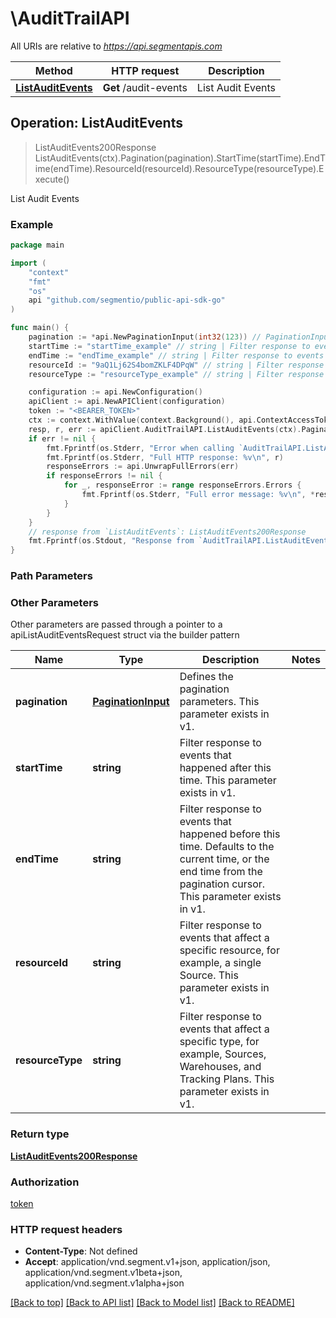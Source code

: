 # \AuditTrailAPI

All URIs are relative to *https://api.segmentapis.com*

Method | HTTP request | Description
------------- | ------------- | -------------
[**ListAuditEvents**](AuditTrailAPI.md#ListAuditEvents) | **Get** /audit-events | List Audit Events



## Operation: ListAuditEvents

> ListAuditEvents200Response ListAuditEvents(ctx).Pagination(pagination).StartTime(startTime).EndTime(endTime).ResourceId(resourceId).ResourceType(resourceType).Execute()

List Audit Events



### Example

```go
package main

import (
    "context"
    "fmt"
    "os"
    api "github.com/segmentio/public-api-sdk-go"
)

func main() {
    pagination := *api.NewPaginationInput(int32(123)) // PaginationInput | Defines the pagination parameters.  This parameter exists in v1.
    startTime := "startTime_example" // string | Filter response to events that happened after this time.  This parameter exists in v1. (optional)
    endTime := "endTime_example" // string | Filter response to events that happened before this time. Defaults to the current time, or the end time from the pagination cursor.  This parameter exists in v1. (optional)
    resourceId := "9aQ1Lj62S4bomZKLF4DPqW" // string | Filter response to events that affect a specific resource, for example, a single Source.  This parameter exists in v1. (optional)
    resourceType := "resourceType_example" // string | Filter response to events that affect a specific type, for example, Sources, Warehouses, and Tracking Plans.  This parameter exists in v1. (optional)

    configuration := api.NewConfiguration()
    apiClient := api.NewAPIClient(configuration)
    token := "<BEARER_TOKEN>"
    ctx := context.WithValue(context.Background(), api.ContextAccessToken, token)
    resp, r, err := apiClient.AuditTrailAPI.ListAuditEvents(ctx).Pagination(pagination).StartTime(startTime).EndTime(endTime).ResourceId(resourceId).ResourceType(resourceType).Execute()
    if err != nil {
        fmt.Fprintf(os.Stderr, "Error when calling `AuditTrailAPI.ListAuditEvents``: %v\n", err)
        fmt.Fprintf(os.Stderr, "Full HTTP response: %v\n", r)
        responseErrors := api.UnwrapFullErrors(err)
        if responseErrors != nil {
            for _, responseError := range responseErrors.Errors {
                fmt.Fprintf(os.Stderr, "Full error message: %v\n", *responseError.Message)
            }
        }
    }
    // response from `ListAuditEvents`: ListAuditEvents200Response
    fmt.Fprintf(os.Stdout, "Response from `AuditTrailAPI.ListAuditEvents`: %v\n", resp.GetData())
}
```

### Path Parameters



### Other Parameters

Other parameters are passed through a pointer to a apiListAuditEventsRequest struct via the builder pattern


Name | Type | Description  | Notes
------------- | ------------- | ------------- | -------------
 **pagination** | [**PaginationInput**](PaginationInput.md) | Defines the pagination parameters.  This parameter exists in v1. | 
 **startTime** | **string** | Filter response to events that happened after this time.  This parameter exists in v1. | 
 **endTime** | **string** | Filter response to events that happened before this time. Defaults to the current time, or the end time from the pagination cursor.  This parameter exists in v1. | 
 **resourceId** | **string** | Filter response to events that affect a specific resource, for example, a single Source.  This parameter exists in v1. | 
 **resourceType** | **string** | Filter response to events that affect a specific type, for example, Sources, Warehouses, and Tracking Plans.  This parameter exists in v1. | 

### Return type

[**ListAuditEvents200Response**](ListAuditEvents200Response.md)

### Authorization

[token](../README.md#token)

### HTTP request headers

- **Content-Type**: Not defined
- **Accept**: application/vnd.segment.v1+json, application/json, application/vnd.segment.v1beta+json, application/vnd.segment.v1alpha+json

[[Back to top]](#) [[Back to API list]](../README.md#documentation-for-api-endpoints)
[[Back to Model list]](../README.md#documentation-for-models)
[[Back to README]](../README.md)

